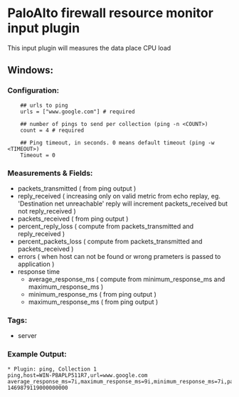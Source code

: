 # PaloAlto firewall resource monitor input plugin

This input plugin will measures the data place CPU load

## Windows:
### Configuration:
```
	## urls to ping
	urls = ["www.google.com"] # required
	
	## number of pings to send per collection (ping -n <COUNT>)
	count = 4 # required
	
	## Ping timeout, in seconds. 0 means default timeout (ping -w <TIMEOUT>)
	Timeout = 0
```
### Measurements & Fields:
- packets_transmitted ( from ping output )
- reply_received ( increasing only on valid metric from echo replay, eg. 'Destination net unreachable' reply will increment packets_received but not reply_received )
- packets_received ( from ping output )
- percent_reply_loss ( compute from packets_transmitted and reply_received )
- percent_packets_loss ( compute from packets_transmitted and packets_received )
- errors ( when host can not be found or wrong prameters is passed to application )
- response time
    - average_response_ms ( compute from minimum_response_ms and maximum_response_ms )
    - minimum_response_ms ( from ping output )
    - maximum_response_ms ( from ping output )
	
### Tags:
- server

### Example Output:
```
* Plugin: ping, Collection 1
ping,host=WIN-PBAPLP511R7,url=www.google.com average_response_ms=7i,maximum_response_ms=9i,minimum_response_ms=7i,packets_received=4i,packets_transmitted=4i,percent_packet_loss=0,percent_reply_loss=0,reply_received=4i 1469879119000000000
```
